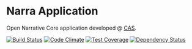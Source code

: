 Narra Application
=================

Open Narrative Core application developed @ [CAS](http://cas.famu.cz).

[![Build Status](https://travis-ci.org/CAS-FAMU/narra-core.png?branch=master)](https://travis-ci.org/CAS-FAMU/narra-core) [![Code Climate](https://codeclimate.com/github/CAS-FAMU/narra-core/badges/gpa.svg)](https://codeclimate.com/github/CAS-FAMU/narra-core) [![Test Coverage](https://codeclimate.com/github/CAS-FAMU/narra-core/badges/coverage.svg)](https://codeclimate.com/github/CAS-FAMU/narra-core) [![Dependency Status](https://gemnasium.com/CAS-FAMU/narra-core.png)](https://gemnasium.com/CAS-FAMU/narra-core)

